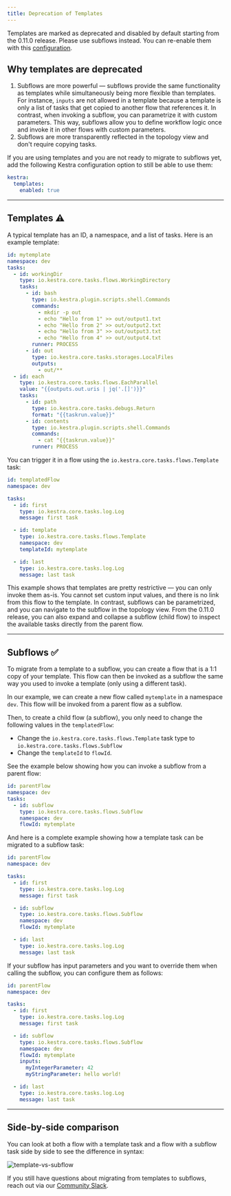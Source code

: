 ```yaml
---
title: Deprecation of Templates
---
```


Templates are marked as deprecated and disabled by default starting from the 0.11.0 release. Please use subflows instead. You can re-enable them with this [configuration](../09.administrator-guide/01.configuration/04.others.md).


## Why templates are deprecated

1. Subflows are more powerful — subflows provide the same functionality as templates while simultaneously being more flexible than templates. For instance,  `inputs` are not allowed in a template because a template is only a list of tasks that get copied to another flow that references it. In contrast, when invoking a subflow, you can parametrize it with custom parameters. This way, subflows allow you to define workflow logic once and invoke it in other flows with custom parameters.
2. Subflows are more transparently reflected in the topology view and don't require copying tasks.


If you are using templates and you are not ready to migrate to subflows yet, add the following Kestra configuration option to still be able to use them:

```yaml
kestra:
  templates:
    enabled: true
```


---

## Templates :warning:

A typical template has an ID, a namespace, and a list of tasks. Here is an example template:

```yaml
id: mytemplate
namespace: dev
tasks:
  - id: workingDir
    type: io.kestra.core.tasks.flows.WorkingDirectory
    tasks:
      - id: bash
        type: io.kestra.plugin.scripts.shell.Commands
        commands:
          - mkdir -p out
          - echo "Hello from 1" >> out/output1.txt
          - echo "Hello from 2" >> out/output2.txt
          - echo "Hello from 3" >> out/output3.txt
          - echo "Hello from 4" >> out/output4.txt
        runner: PROCESS
      - id: out
        type: io.kestra.core.tasks.storages.LocalFiles
        outputs:
          - out/**
  - id: each
    type: io.kestra.core.tasks.flows.EachParallel
    value: "{{outputs.out.uris | jq('.[]')}}"
    tasks:
      - id: path
        type: io.kestra.core.tasks.debugs.Return
        format: "{{taskrun.value}}"
      - id: contents
        type: io.kestra.plugin.scripts.shell.Commands
        commands:
          - cat "{{taskrun.value}}"
        runner: PROCESS
```

You can trigger it in a flow using the `io.kestra.core.tasks.flows.Template` task:

```yaml
id: templatedFlow
namespace: dev

tasks:
  - id: first
    type: io.kestra.core.tasks.log.Log
    message: first task

  - id: template
    type: io.kestra.core.tasks.flows.Template
    namespace: dev
    templateId: mytemplate

  - id: last
    type: io.kestra.core.tasks.log.Log
    message: last task
```

This example shows that templates are pretty restrictive — you can only invoke them as-is. You cannot set custom input values, and there is no link from this flow to the template. In contrast, subflows can be parametrized, and you can navigate to the subflow in the topology view. From the 0.11.0 release, you can also expand and collapse a subflow (child flow) to inspect the available tasks directly from the parent flow.

---

## Subflows ✅

To migrate from a template to a subflow, you can create a flow that is a 1:1 copy of your template. This flow can then be invoked as a subflow the same way you used to invoke a template (only using a different task).

In our example, we can create a new flow called `mytemplate` in a namespace `dev`. This flow will be invoked from a parent flow as a subflow.

Then, to create a child flow (a subflow), you only need to change the following values in the `templatedFlow`:
- Change the `io.kestra.core.tasks.flows.Template` task type to `io.kestra.core.tasks.flows.Subflow`
- Change the `templateId` to `flowId`.

See the example below showing how you can invoke a subflow from a parent flow:

```yaml
id: parentFlow
namespace: dev
tasks:
  - id: subflow
    type: io.kestra.core.tasks.flows.Subflow
    namespace: dev
    flowId: mytemplate
```

And here is a complete example showing how a template task can be migrated to a subflow task:

```yaml
id: parentFlow
namespace: dev

tasks:
  - id: first
    type: io.kestra.core.tasks.log.Log
    message: first task

  - id: subflow
    type: io.kestra.core.tasks.flows.Subflow
    namespace: dev
    flowId: mytemplate

  - id: last
    type: io.kestra.core.tasks.log.Log
    message: last task
```

If your subflow has input parameters and you want to override them when calling the subflow, you can configure them as follows:

```yaml
id: parentFlow
namespace: dev

tasks:
  - id: first
    type: io.kestra.core.tasks.log.Log
    message: first task

  - id: subflow
    type: io.kestra.core.tasks.flows.Subflow
    namespace: dev
    flowId: mytemplate
    inputs:
      myIntegerParameter: 42
      myStringParameter: hello world!

  - id: last
    type: io.kestra.core.tasks.log.Log
    message: last task
```

---

## Side-by-side comparison

You can look at both a flow with a template task and a flow with a subflow task side by side to see the difference in syntax:


![template-vs-subflow](/docs/migrations/template-vs-subflow.png)


If you still have questions about migrating from templates to subflows, reach out via our [Community Slack](https://kestra.io/slack).

